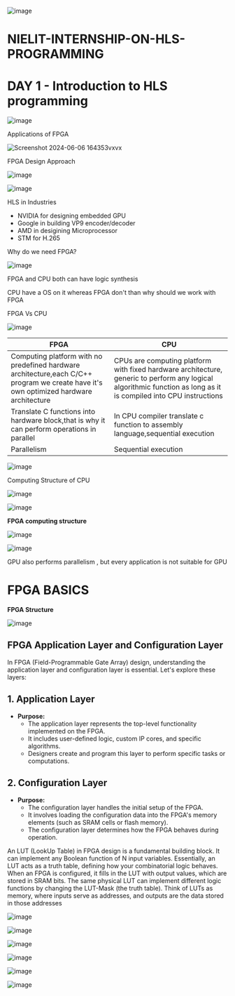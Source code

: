 ![image](https://github.com/AnoushkaTripathi/NIELIT-INTERNSHIP-ON-HLS-PROGRAMMING/assets/98522737/0532da74-92ae-4b9e-935b-68390bdacd12)

# NIELIT-INTERNSHIP-ON-HLS-PROGRAMMING

# DAY 1 - Introduction to HLS programming

![image](https://github.com/AnoushkaTripathi/NIELIT-INTERNSHIP-ON-HLS-PROGRAMMING/assets/98522737/b5400a7f-5283-4e22-9c73-81e22c7296dc)

Applications of FPGA

![Screenshot 2024-06-06 164353vxvx](https://github.com/AnoushkaTripathi/NIELIT-INTERNSHIP-ON-HLS-PROGRAMMING/assets/98522737/326b3492-9bd2-487d-bddf-cbbb4b78f398)

FPGA Design Approach

![image](https://github.com/AnoushkaTripathi/NIELIT-INTERNSHIP-ON-HLS-PROGRAMMING/assets/98522737/95d75d24-ecc2-465d-bed3-0c0fa2635069)


![image](https://github.com/AnoushkaTripathi/NIELIT-INTERNSHIP-ON-HLS-PROGRAMMING/assets/98522737/706199ab-8905-46f1-9912-0f3f69819e73)






HLS in Industries
 - NVIDIA for designing embedded GPU
 - Google in building VP9 encoder/decoder
 - AMD in desigining Microprocessor
 - STM for H.265



Why do we need FPGA?

![image](https://github.com/AnoushkaTripathi/NIELIT-INTERNSHIP-ON-HLS-PROGRAMMING/assets/98522737/e9ac96b5-5bb7-4c79-bdc0-d3ae46ca7e62)


FPGA and CPU both can have logic synthesis

CPU have a OS on it whereas FPGA don't than why should we work with FPGA

FPGA Vs CPU

![image](https://github.com/AnoushkaTripathi/NIELIT-INTERNSHIP-ON-HLS-PROGRAMMING/assets/98522737/2a299adf-69f7-468f-bf91-59b1fe475903)

| FPGA | CPU | 
|----------|----------|
| Computing platform with no predefined hardware architecture,each C/C++ program we create have it's own optimized hardware architecture| CPUs are computing platform with fixed hardware architecture, generic to perform any logical algorithmic function as long as it is compiled into CPU instructions| 
|  Translate C functions into hardware block,that is why it can perform operations in parallel   | In CPU compiler translate c function to assembly language,sequential execution|
| Parallelism | Sequential execution |
![image](https://github.com/AnoushkaTripathi/NIELIT-INTERNSHIP-ON-HLS-PROGRAMMING/assets/98522737/509b3a9f-effb-441f-800f-6f88dfb3f8c3)


Computing Structure of CPU

 ![image](https://github.com/AnoushkaTripathi/NIELIT-INTERNSHIP-ON-HLS-PROGRAMMING/assets/98522737/94d767fb-62ff-4c1e-879d-7487481757c5)

![image](https://github.com/AnoushkaTripathi/NIELIT-INTERNSHIP-ON-HLS-PROGRAMMING/assets/98522737/def5c085-0ed6-4c28-aa13-5a3cb9b76983)

**FPGA computing structure**

![image](https://github.com/AnoushkaTripathi/NIELIT-INTERNSHIP-ON-HLS-PROGRAMMING/assets/98522737/f39c0553-7a34-4c7a-9722-cee2f2a8b368)


![image](https://github.com/AnoushkaTripathi/NIELIT-INTERNSHIP-ON-HLS-PROGRAMMING/assets/98522737/dd550fd3-7415-408b-b4e9-c9c3ec0af5fd)
 
 GPU also performs parallelism , but every application is not suitable for GPU

 # FPGA BASICS

 **FPGA Structure**

 ![image](https://github.com/AnoushkaTripathi/NIELIT-INTERNSHIP-ON-HLS-PROGRAMMING/assets/98522737/94d34fb8-d4d1-4c61-981d-2115e2bf1e1f)

## FPGA Application Layer and Configuration Layer

In FPGA (Field-Programmable Gate Array) design, understanding the application layer and configuration layer is essential. Let's explore these layers:

## 1. Application Layer

- **Purpose:**
  - The application layer represents the top-level functionality implemented on the FPGA.
  - It includes user-defined logic, custom IP cores, and specific algorithms.
  - Designers create and program this layer to perform specific tasks or computations.

## 2. Configuration Layer

- **Purpose:**
  - The configuration layer handles the initial setup of the FPGA.
  - It involves loading the configuration data into the FPGA's memory elements (such as SRAM cells or flash memory).
  - The configuration layer determines how the FPGA behaves during operation.

An LUT (LookUp Table) in FPGA design is a fundamental building block. It can implement any Boolean function of N input variables. Essentially, an LUT acts as a truth table, defining how your combinatorial logic behaves. When an FPGA is configured, it fills in the LUT with output values, which are stored in SRAM bits. The same physical LUT can implement different logic functions by changing the LUT-Mask (the truth table). Think of LUTs as memory, where inputs serve as addresses, and outputs are the data stored in those addresses

![image](https://github.com/AnoushkaTripathi/NIELIT-INTERNSHIP-ON-HLS-PROGRAMMING/assets/98522737/ead615e2-0ece-4001-8a89-66fe0264d99e)

![image](https://github.com/AnoushkaTripathi/NIELIT-INTERNSHIP-ON-HLS-PROGRAMMING/assets/98522737/e07e5535-fd47-4664-bf6f-9d3208b19945)


![image](https://github.com/AnoushkaTripathi/NIELIT-INTERNSHIP-ON-HLS-PROGRAMMING/assets/98522737/57d7e14b-b268-4ba8-b032-daae47cb5fdd)

![image](https://github.com/AnoushkaTripathi/NIELIT-INTERNSHIP-ON-HLS-PROGRAMMING/assets/98522737/c9a9598a-c95f-406d-b241-e9e20d9defdc)

![image](https://github.com/AnoushkaTripathi/NIELIT-INTERNSHIP-ON-HLS-PROGRAMMING/assets/98522737/e2c80ae6-4889-451a-aff4-27d2c04cce33)


![image](https://github.com/AnoushkaTripathi/NIELIT-INTERNSHIP-ON-HLS-PROGRAMMING/assets/98522737/93451a76-de08-413a-b699-0118c683c54f)

